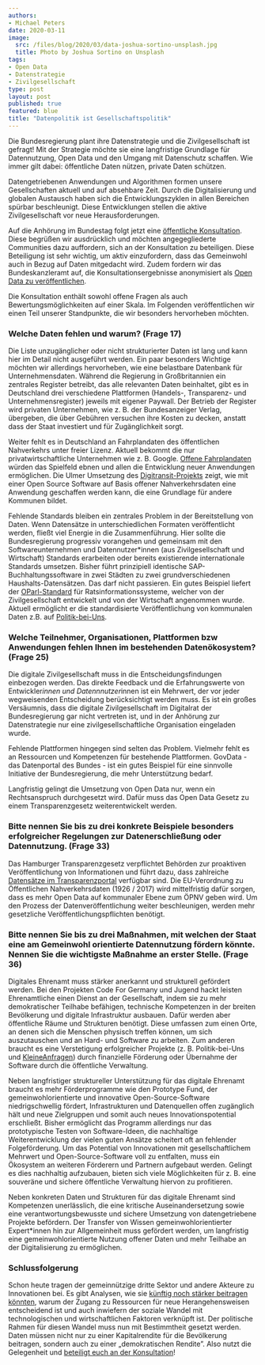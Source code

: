 ```yaml
---
authors:
- Michael Peters
date: 2020-03-11
image:
  src: /files/blog/2020/03/data-joshua-sortino-unsplash.jpg
  title: Photo by Joshua Sortino on Unsplash
tags:
- Open Data
- Datenstrategie
- Zivilgesellschaft
type: post
layout: post
published: true
featured: blue
title: "Datenpolitik ist Gesellschaftspolitik"
---
```


Die Bundesregierung plant ihre Datenstrategie und die Zivilgesellschaft ist gefragt! Mit der Strategie möchte sie eine langfristige Grundlage für Datennutzung, Open Data und den Umgang mit Datenschutz schaffen. Wie immer gilt dabei: öffentliche Daten nützen, private Daten schützen.

Datengetriebenen Anwendungen und Algorithmen formen unsere Gesellschaften aktuell und auf absehbare Zeit. Durch die Digitalisierung und globalen Austausch haben sich die Entwicklungszyklen in allen Bereichen spürbar beschleunigt. Diese Entwicklungen stellen die aktive Zivilgesellschaft vor neue Herausforderungen.

Auf die Anhörung im Bundestag folgt jetzt eine [öffentliche Konsultation](https://d171.keyingress.de/?i_survey=81__ed010e7dc5f8bb4f9c0b090bf0fe60e7). Diese begrüßen wir ausdrücklich und möchten angegegliederte Communities dazu auffordern, sich an der Konsultation zu beteiligen. Diese Beteiligung ist sehr wichtig, um aktiv einzufordern, dass das Gemeinwohl auch in Bezug auf Daten mitgedacht wird. Zudem fordern wir das Bundeskanzleramt auf, die Konsultationsergebnisse anonymisiert als [Open Data zu veröffentlichen](https://netzpolitik.org/2020/wenn-schon-offen-dann-richtig/#spendenleiste).

Die Konsultation enthält sowohl offene Fragen als auch Bewertungsmöglichkeiten auf einer Skala. Im Folgenden veröffentlichen wir einen Teil unserer Standpunkte, die wir besonders hervorheben möchten.

### Welche Daten fehlen und warum? (Frage 17)

Die Liste unzugänglicher oder nicht strukturierter Daten ist lang und kann hier im Detail nicht ausgeführt werden. Ein paar besonders Wichtige möchten wir allerdings hervorheben, wie eine belastbare Datenbank für Unternehmensdaten. Während die Regierung in Großbritannien ein zentrales Register betreibt, das alle relevanten Daten beinhaltet, gibt es in Deutschland drei verschiedene Plattformen (Handels-, Transparenz- und Unternehmensregister) jeweils mit eigener Paywall. Der Betrieb der Register wird privaten Unternehmen, wie z. B. der Bundesanzeiger Verlag, übergeben, die über Gebühren versuchen ihre Kosten zu decken, anstatt dass der Staat investiert und für Zugänglichkeit sorgt.

Weiter fehlt es in Deutschland an Fahrplandaten des öffentlichen Nahverkehrs unter freier Lizenz. Aktuell bekommt die nur privatwirtschaftliche Unternehmen wie z. B. Google. [Offene Fahrplandaten](https://rettedeinennahverkehr.de/) würden das Spielfeld ebnen und allen die Entwicklung neuer Anwendungen ermöglichen. Die Ulmer Umsetzung des [Digitransit-Projekts](https://digitransit.im.verschwoerhaus.de/) zeigt, wie mit einer Open Source Software auf Basis offener Nahverkehrsdaten eine Anwendung geschaffen werden kann, die eine Grundlage für andere Kommunen bildet.

Fehlende Standards bleiben ein zentrales Problem in der Bereitstellung von Daten. Wenn Datensätze in unterschiedlichen Formaten veröffentlicht werden, fließt viel Energie in die Zusammenführung. Hier sollte die Bundesregierung progressiv vorangehen und gemeinsam mit den Softwareunternehmen und Datennutzer*innen (aus Zivilgesellschaft und Wirtschaft) Standards erarbeiten oder bereits existierende internationale Standards umsetzen. Bisher führt prinzipiell identische SAP-Buchhaltungssoftware in zwei Städten zu zwei grundverschiedenen Haushalts-Datensätzen. Das darf nicht passieren. Ein gutes Beispiel liefert der [OParl-Standard](https://oparl.org/) für Ratsinformationssysteme, welcher von der Zivilgesellschaft entwickelt und von der Wirtschaft angenommen wurde. Aktuell ermöglicht er die standardisierte Veröffentlichung von kommunalen Daten z.B. auf [Politik-bei-Uns](https://politik-bei-uns.de/).

### Welche Teilnehmer, Organisationen, Plattformen bzw Anwendungen fehlen Ihnen im bestehenden Datenökosystem? (Frage 25)

Die digitale Zivilgesellschaft muss in die Entscheidungsfindungen einbezogen werden. Das direkte Feedback und die Erfahrungswerte von Entwickler*innen und Datennnutzer*innen ist ein Mehrwert, der vor jeder wegweisenden Entscheidung berücksichtigt werden muss. Es ist ein großes Versäumnis, dass die digitale Zivilgesellschaft im Digitalrat der Bundesregierung gar nicht vertreten ist, und in der Anhörung zur Datenstrategie nur eine zivilgesellschaftliche Organisation eingeladen wurde.

Fehlende Plattformen hingegen sind selten das Problem. Vielmehr fehlt es an Ressourcen und Kompetenzen für bestehende Plattformen. GovData - das Datenportal des Bundes - ist ein gutes Beispiel für eine sinnvolle Initiative der Bundesregierung, die mehr Unterstützung bedarf.

Langfristig gelingt die Umsetzung von Open Data nur, wenn ein Rechtsanspruch durchgesetzt wird. Dafür muss das Open Data Gesetz zu einem Transparenzgesetz weiterentwickelt werden.

### Bitte nennen Sie bis zu drei konkrete Beispiele besonders erfolgreicher Regelungen zur Datenerschließung oder Datennutzung. (Frage 33)

Das Hamburger Transparenzgesetz verpflichtet Behörden zur proaktiven Veröffentlichung von Informationen und führt dazu, dass zahlreiche [Datensätze im Transparenzportal](http://transparenz.hamburg.de/transparenzportal-hamburg/) verfügbar sind. Die EU-Verordnung zu Öffentlichen Nahverkehrsdaten (1926 / 2017) wird mittelfristig dafür sorgen, dass es mehr Open Data auf kommunaler Ebene zum ÖPNV geben wird. Um den Prozess der Datenveröffentlichung weiter beschleunigen, werden mehr gesetzliche Veröffentlichungspflichten benötigt.

### Bitte nennen Sie bis zu drei Maßnahmen, mit welchen der Staat eine am Gemeinwohl orientierte Datennutzung fördern könnte. Nennen Sie die wichtigste Maßnahme an erster Stelle. (Frage 36)

Digitales Ehrenamt muss stärker anerkannt und strukturell gefördert werden. Bei den Projekten Code For Germany und Jugend hackt leisten Ehrenamtliche einen Dienst an der Gesellschaft, indem sie zu mehr demokratischer Teilhabe befähigen, technische Kompetenzen in der breiten Bevölkerung und digitale Infrastruktur ausbauen. Dafür werden aber öffentliche Räume und Strukturen benötigt. Diese umfassen zum einen Orte, an denen sich die Menschen physisch treffen können, um sich auszutauschen und an Hard- und Software zu arbeiten. Zum anderen braucht es eine Verstetigung erfolgreicher Projekte (z. B. Politik-bei-Uns und [KleineAnfragen](https://kleineanfragen.de/)) durch finanzielle Förderung oder Übernahme der Software durch die öffentliche Verwaltung.

Neben langfristiger struktureller Unterstützung für das digitale Ehrenamt braucht es mehr Förderprogramme wie den Prototype Fund, der gemeinwohlorientierte und innovative  Open-Source-Software niedrigschwellig fördert, Infrastrukturen und Datenquellen offen zugänglich hält und neue Zielgruppen und somit auch neues Innovationspotential erschließt. Bisher ermöglicht das Programm allerdings nur das prototypische Testen von Software-Ideen, die nachhaltige Weiterentwicklung der vielen guten Ansätze scheitert oft an fehlender Folgeförderung. Um das Potential von Innovationen mit gesellschaftlichem Mehrwert und Open-Source-Software voll zu entfalten, muss ein Ökosystem an weiteren Förderern und Partnern aufgebaut werden. Gelingt es dies nachhaltig aufzubauen, bieten sich viele Möglichkeiten für z. B. eine souveräne und sichere öffentliche Verwaltung hiervon zu profitieren.

Neben konkreten Daten und Strukturen für das digitale Ehrenamt sind Kompetenzen unerlässlich, die eine kritische Auseinandersetzung sowie eine verantwortungsbewusste und sichere Umsetzung von datengetriebene Projekte befördern. Der Transfer von Wissen gemeinwohlorientierter Expert*innen hin zur Allgemeinheit muss gefördert werden, um langfristig eine gemeinwohlorientierte Nutzung offener Daten und mehr Teilhabe an der Digitalisierung zu ermöglichen.

### Schlussfolgerung
Schon heute tragen der gemeinnützige dritte Sektor und andere Akteure zu Innovationen bei. Es gibt Analysen, wie sie [künftig noch stärker beitragen könnten](https://www.stiftung-nv.de/sites/default/files/digitale.zivilgesellschaft.fordern.pdf), warum der Zugang zu Ressourcen für neue Herangehensweisen entscheidend ist und auch inwiefern der soziale Wandel mit technologischen und wirtschaftlichen Faktoren verknüpft ist. Der politische Rahmen für diesen Wandel muss nun mit Bestimmtheit gesetzt werden. Daten müssen nicht nur zu einer Kapitalrendite für die Bevölkerung beitragen, sondern auch zu einer „demokratischen Rendite”. Also nutzt die Gelegenheit und [beteiligt euch an der Konsultation](https://d171.keyingress.de/?i_survey=81__ed010e7dc5f8bb4f9c0b090bf0fe60e7)!
